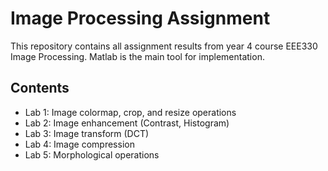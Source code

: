 # Image Processing Assignment

This repository contains all assignment results from year 4 course EEE330 Image Processing. Matlab is the main tool for implementation. 

## Contents

-  Lab 1: Image colormap, crop, and resize operations
-  Lab 2: Image enhancement (Contrast, Histogram)
-  Lab 3: Image transform (DCT)
-  Lab 4: Image compression 
-  Lab 5: Morphological operations